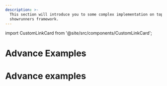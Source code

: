 ```yaml
---
description: >-
  This section will introduce you to some complex implementation on top of
  showrunners framework.
---
```


import CustomLinkCard from '@site/src/components/CustomLinkCard';

# Advance Examples

<CustomLinkCard text="Off-chain(Web2) Based Notification via Showrunner Example" link="./off-chain-or-web2-based-notification-via-showrunners-example"/>

<CustomLinkCard text="Expert Level - Oasis" link="./expert-level-oasis"/>

# Advance examples

